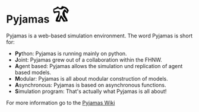 # Pyjamas ![alt text](https://raw.githubusercontent.com/schmocker/Pyjamas/master/FlaskApp/static/images/favicon48.png "Logo Title Text 1")
Pyjamas is a web-based simulation environment. The word Pyjamas is short for:

* **Py**thon: Pyjamas is running mainly on python.
* **J**oint: Pyjamas grew out of a collaboration within the FHNW.
* **A**gent based: Pyjamas allows the simulation und replication of agent based models.
* **M**odular: Pyjamas is all about modular construction of models.
* **A**synchronous: Pyjamas is based on asynchronous functions.
* **S**imulation program: That's actually what Pyjamas is all about!

For more information go to the [Pyjamas Wiki](https://github.com/schmocker/Pyjamas/wiki)
